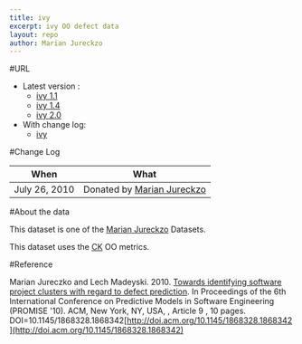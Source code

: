 ```yaml
---
title: ivy
excerpt: ivy OO defect data
layout: repo
author: Marian Jureckzo
---
```



#URL

  * Latest version :
    * [ivy 1.1](https://terapromise.csc.ncsu.edu:8443/svn/repo/defect/ck/ivy/ivy-1.1.csv)
    * [ivy 1.4](https://terapromise.csc.ncsu.edu:8443/svn/repo/defect/ck/ivy/ivy-1.4.csv)
    * [ivy 2.0](https://terapromise.csc.ncsu.edu:8443/svn/repo/defect/ck/ivy/ivy-2.0.csv)
  * With change log:
    * [ivy](https://terapromise.csc.ncsu.edu:8443/svn/repo/defect/ck/ivy/)

#Change Log

When | What
---- | ----
July 26, 2010 | Donated by [Marian Jureckzo](MarianJureczko)

#About the data

This dataset is one of the [Marian Jureckzo](MarianJureczko) Datasets.

This dataset uses the [CK](/repo/defect/ck) OO metrics.

#Reference

Marian Jureczko and Lech Madeyski. 2010. [Towards identifying software project clusters with regard to defect prediction](http://dl.acm.org/citation.cfm?id=1868328.1868342&coll=DL&dl=GUIDE&CFID=96280125&CFTOKEN=47274353). In
Proceedings of the 6th International Conference on Predictive
Models in Software Engineering (PROMISE '10). ACM, New York,
NY, USA, , Article 9 , 10 pages. DOI=10.1145/1868328.1868342[http://doi.acm.org/10.1145/1868328.1868342](http://doi.acm.org/10.1145/1868328.1868342)